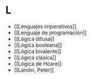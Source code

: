 # L
- [[Lenguajes imperativos]]
- [[Lenguaje de programación]]
- [[Lógica difusa]]
- [[Lógica booleana]]
- [[Lógica bivalente]]
- [[Lógica clásica]]
- [[Lógica de Hoare]]
- [[Landin, Peter]]